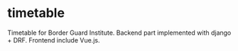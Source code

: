 # timetable
Timetable for Border Guard Institute. Backend part implemented with django + DRF. Frontend include Vue.js.
